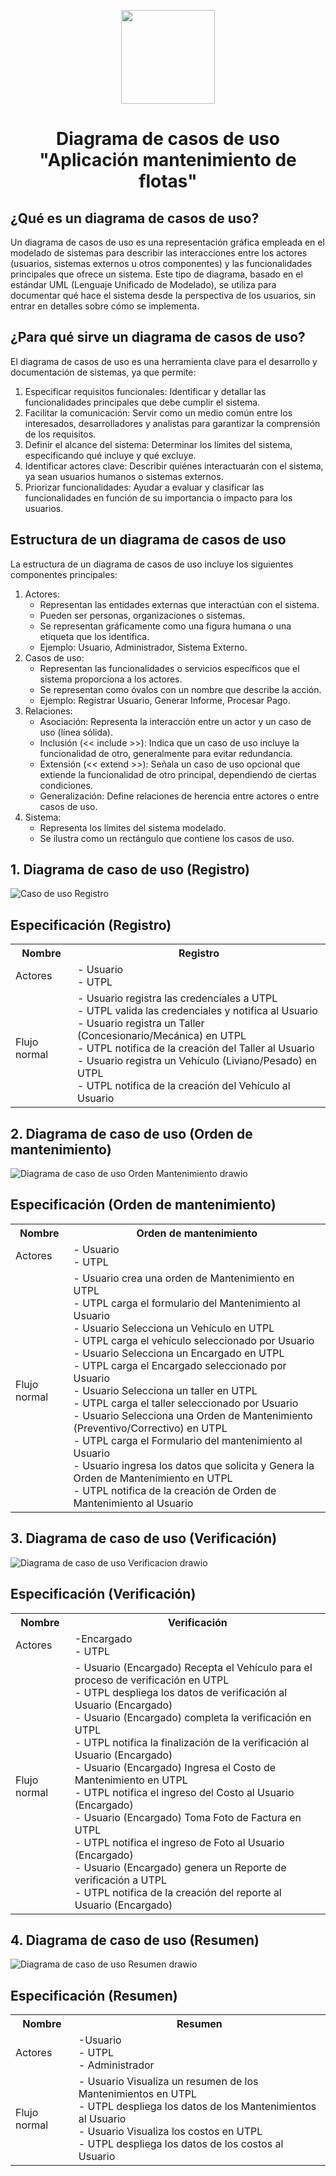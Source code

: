 <p align='center'>
  <img src='https://github.com/user-attachments/assets/899a06d7-01dd-4f33-b0cf-48b36b632b6f' height="150">
</p>

<h1 align='center'>
  Diagrama de casos de uso
  <br>
  "Aplicación mantenimiento de flotas"
</h1>

## ¿Qué es un diagrama de casos de uso?

Un diagrama de casos de uso es una representación gráfica empleada en el modelado de sistemas para describir las interacciones entre los actores (usuarios, sistemas externos u otros componentes) y las funcionalidades principales que ofrece un sistema. Este tipo de diagrama, basado en el estándar UML (Lenguaje Unificado de Modelado), se utiliza para documentar qué hace el sistema desde la perspectiva de los usuarios, sin entrar en detalles sobre cómo se implementa.

## ¿Para qué sirve un diagrama de casos de uso?

El diagrama de casos de uso es una herramienta clave para el desarrollo y documentación de sistemas, ya que permite:

1. Especificar requisitos funcionales: Identificar y detallar las funcionalidades principales que debe cumplir el sistema.
2. Facilitar la comunicación: Servir como un medio común entre los interesados, desarrolladores y analistas para garantizar la comprensión de los requisitos.
3. Definir el alcance del sistema: Determinar los límites del sistema, especificando qué incluye y qué excluye.
4. Identificar actores clave: Describir quiénes interactuarán con el sistema, ya sean usuarios humanos o sistemas externos.
5. Priorizar funcionalidades: Ayudar a evaluar y clasificar las funcionalidades en función de su importancia o impacto para los usuarios.

## Estructura de un diagrama de casos de uso

La estructura de un diagrama de casos de uso incluye los siguientes componentes principales: 
1. Actores:
   + Representan las entidades externas que interactúan con el sistema.
   + Pueden ser personas, organizaciones o sistemas.
   + Se representan gráficamente como una figura humana o una etiqueta que los identifica.
   + Ejemplo: Usuario, Administrador, Sistema Externo.
2. Casos de uso:
   + Representan las funcionalidades o servicios específicos que el sistema proporciona a los actores.
   + Se representan como óvalos con un nombre que describe la acción.
   + Ejemplo: Registrar Usuario, Generar Informe, Procesar Pago.
3. Relaciones:
   + Asociación: Representa la interacción entre un actor y un caso de uso (línea sólida).
   + Inclusión (<< include >>): Indica que un caso de uso incluye la funcionalidad de otro, generalmente para evitar redundancia.
   + Extensión (<< extend >>): Señala un caso de uso opcional que extiende la funcionalidad de otro principal, dependiendo de ciertas condiciones.
   + Generalización: Define relaciones de herencia entre actores o entre casos de uso.
4. Sistema:
   + Representa los límites del sistema modelado.
   + Se ilustra como un rectángulo que contiene los casos de uso.
## 1. Diagrama de caso de uso (Registro)

![Caso de uso Registro](https://github.com/JonathanCoronel/uploadimg/blob/main/Imagenes%20Arquitectura/Diagrama%20de%20Caso1.drawio.png?raw=true)

## Especificación (Registro)

<table>
  <tr>
    <th>Nombre</th>
    <th>Registro</th>
  </tr>
  <tr>
    <td>Actores</td>
    <td>
       - Usuario<br>- UTPL
    </td>
  </tr>
  <tr>
    <td>Flujo normal</td>
    <td>
      - Usuario registra las credenciales a UTPL
      <br>
      - UTPL valida las credenciales y notifica al Usuario
      <br>
       - Usuario registra un Taller (Concesionario/Mecánica) en UTPL
      <br>
      - UTPL notifica de la creación del Taller al Usuario
      <br>
      - Usuario registra un Vehículo (Liviano/Pesado) en UTPL
      <br>
      - UTPL notifica de la creación del Vehículo al Usuario
    </td>
  </tr>
</table>

## 2. Diagrama de caso de uso (Orden de mantenimiento)

![Diagrama de caso de uso Orden Mantenimiento drawio](https://github.com/JonathanCoronel/uploadimg/blob/main/Imagenes%20Arquitectura/Diagrama%20de%20Caso2.drawio.png?raw=true)

## Especificación (Orden de mantenimiento)

<table>
  <tr>
    <th>Nombre</th>
    <th>Orden de mantenimiento</th>
  </tr>
  <tr>
    <td>Actores</td>
    <td>
       - Usuario<br>- UTPL
    </td>
  </tr>
  <tr>
    <td>Flujo normal</td>
    <td>
      - Usuario crea una orden de Mantenimiento en UTPL
      <br>
      - UTPL carga el formulario del Mantenimiento al Usuario
      <br>
      - Usuario Selecciona un Vehículo en UTPL
      <br>
      - UTPL carga el vehículo seleccionado por Usuario
      <br>
       - Usuario Selecciona un Encargado en UTPL
      <br>
      - UTPL carga el Encargado seleccionado por Usuario
      <br>
       - Usuario Selecciona un taller en UTPL
      <br>
      - UTPL carga el taller seleccionado por Usuario
      <br>
       - Usuario Selecciona una Orden de Mantenimiento (Preventivo/Correctivo) en UTPL
      <br>
      - UTPL carga el Formulario del mantenimiento al Usuario
      <br>
      - Usuario ingresa los datos que solicita y Genera la Orden de Mantenimiento en UTPL
      <br>
      - UTPL notifica de la creación de Orden de Mantenimiento al Usuario
    </td>
  </tr>
</table>

## 3. Diagrama de caso de uso (Verificación)

![Diagrama de caso de uso Verificacion drawio](https://github.com/JonathanCoronel/uploadimg/blob/main/Imagenes%20Arquitectura/Diagrama%20de%20Caso3.drawio.png?raw=true)

## Especificación (Verificación)

<table>
  <tr>
    <th>Nombre</th>
    <th>Verificación</th>
  </tr>
  <tr>
    <td>Actores</td>
    <td>
       -Encargado<br>- UTPL
    </td>
  </tr>
  <tr>
    <td>Flujo normal</td>
    <td>
     - Usuario (Encargado) Recepta el Vehículo para el proceso de verificación en UTPL
      <br>
     - UTPL despliega los datos de verificación al Usuario (Encargado)
      <br>
     - Usuario (Encargado) completa la verificación en UTPL
      <br>
     - UTPL notifica la finalización de la verificación al Usuario (Encargado)
      <br>
     - Usuario (Encargado) Ingresa el Costo de Mantenimiento en UTPL
      <br>
     - UTPL notifica el ingreso del Costo al Usuario (Encargado)
      <br>
     - Usuario (Encargado) Toma Foto de Factura en UTPL
      <br>
     - UTPL notifica el ingreso de Foto al Usuario (Encargado)
      <br>
     - Usuario (Encargado) genera un Reporte de verificación a UTPL
      <br>
     - UTPL notifica de la creación del reporte al Usuario (Encargado)
    </td>
  </tr>
</table>

## 4. Diagrama de caso de uso (Resumen)

![Diagrama de caso de uso Resumen drawio](https://github.com/JonathanCoronel/uploadimg/blob/main/Imagenes%20Arquitectura/Diagrama%20de%20Caso4.drawio.png?raw=true)

## Especificación (Resumen)

<table>
  <tr>
    <th>Nombre</th>
    <th>Resumen</th>
  </tr>
  <tr>
    <td>Actores</td>
    <td>
       -Usuario<br>- UTPL<br>- Administrador
    </td>
  </tr>
  <tr>
    <td>Flujo normal</td>
    <td>
     - Usuario Visualiza un resumen de los Mantenimientos en UTPL
      <br>
     - UTPL despliega los datos de los Mantenimientos al Usuario
      <br>
     - Usuario Visualiza los costos en UTPL
      <br>
     - UTPL despliega los datos de los costos al Usuario
    </td>
  </tr>
</table>





